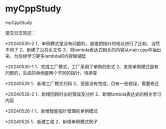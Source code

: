 # myCppStudy
myCppStudy

提交日志简述：

*20240530-2
1、单例模式是没有问题的，我错把指针的地址进行了比较，当然不同了
2、新建了公共头文件
3、将lambda表达式相关的内容从main.cpp中抽出来，为后续学习更多lambda的内容做铺垫

*20240530-1
1、完成工厂模式，工厂采用了单例的形式
2、发现单例模式是有问题的，生成的单例是两个不同的指针，待排查

*20240529
1、新增工厂模式代码
2、但是没有完成，仍有一些错误，需要修正

*20240526-2
1、新增回顾时出的错误及分析
2、新增lambda表达式的相关学习内容

*20240526-1
1、新增智能指针管理的单例模式

*20240525
1、新建工程
2、新增单例模式例子